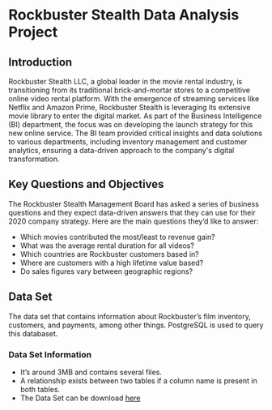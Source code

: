 # Rockbuster Stealth Data Analysis Project

## Introduction
Rockbuster Stealth LLC, a global leader in the movie rental industry, is transitioning from its traditional brick-and-mortar stores to a competitive online video rental platform. With the emergence of streaming services like Netflix and Amazon Prime, Rockbuster Stealth is leveraging its extensive movie library to enter the digital market. As part of the Business Intelligence (BI) department, the focus was on developing the launch strategy for this new online service. The BI team provided critical insights and data solutions to various departments, including inventory management and customer analytics, ensuring a data-driven approach to the company's digital transformation.

## Key Questions and Objectives
The Rockbuster Stealth Management Board has asked a series of business questions and they expect data-driven answers that they can use for their 2020 company strategy. Here are the main questions they’d like to answer:
- Which movies contributed the most/least to revenue gain?
- What was the average rental duration for all videos?
- Which countries are Rockbuster customers based in?
- Where are customers with a high lifetime value based?
- Do sales figures vary between geographic regions?

## Data Set
The data set that contains information about Rockbuster’s film inventory, customers, and payments, among other things. PostgreSQL is used to query this databaset.

### Data Set Information
- It’s around 3MB and contains several files.
- A relationship exists between two tables if a column name is present in both tables.
- The Data Set can be download [here](http://www.postgresqltutorial.com/wp-content/uploads/2019/05/dvdrental.zip)
